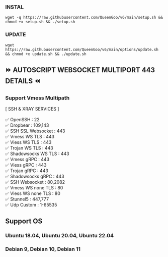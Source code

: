 ### INSTAL
<pre><code>wget -q https://raw.githubusercontent.com/QueenGoo/v6/main/setup.sh && chmod +x setup.sh && ./setup.sh</code></pre>

### UPDATE
<pre><code>wget https://raw.githubusercontent.com/QueenGoo/v6/main/options/update.sh && chmod +x update.sh && ./update.sh</code></pre>

## ⏩ AUTOSCRIPT WEBSOCKET MULTIPORT 443 DETAILS ⏪
### Support Vmess Multipath <br> 
[ SSH & XRAY SERVICES ] <br>
<br>
✅ OpenSSH : 22 <br>
✅ Dropbear : 109,143 <br>
✅ SSH SSL Websocket : 443 <br>
✅ Vmess WS TLS : 443 <br>
✅ Vless WS TLS : 443 <br>
✅ Trojan WS TLS : 443 <br>
✅ Shadowsocks WS TLS : 443 <br>
✅ Vmess gRPC : 443 <br>
✅ Vless gRPC : 443 <br>
✅ Trojan gRPC : 443 <br>
✅ Shadowsocks gRPC : 443 <br>
✅ SSH Websocket : 80,2082 <br>
✅ Vmess WS none TLS : 80 <br>
✅ Vless WS none TLS : 80 <br>
✅ Stunnel5 : 447,777 <br>
✅ Udp Custom : 1-65535 <br>

## Support OS
### Ubuntu 18.04, Ubuntu 20.04, Ubuntu 22.04
### Debian 9, Debian 10, Debian 11
